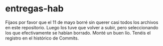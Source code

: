 # entregas-hab
Fijaos por favor que el 11 de mayo borré sin querer casi todos los archivos en este repositorio. Luego los tuve que volver a subir, pero seleccionando los que efectivamente se habían borrado. Monté un buen lío. Tenéis el registro en el histórico de Commits. 
